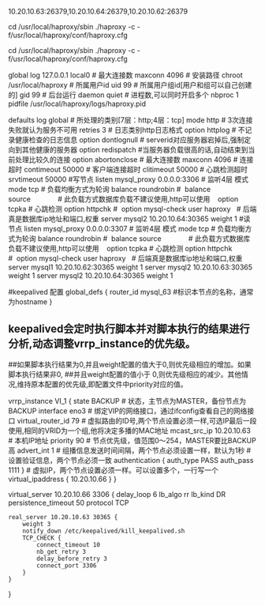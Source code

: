 10.20.10.63:26379,10.20.10.64:26379,10.20.10.62:26379


cd /usr/local/haproxy/sbin ./haproxy -c -f/usr/local/haproxy/conf/haproxy.cfg 


cd /usr/local/haproxy/sbin ./haproxy -c -f/usr/local/haproxy/conf/haproxy.cfg


global
    log 127.0.0.1 local0
    # 最大连接数
    maxconn 4096
    # 安装路径
    chroot /usr/local/haproxy
    # 所属用户id
    uid 99
    # 所属用户组id[用户和组可以自己创建的]
    gid 99
    # 后台运行
    daemon
    quiet
    # 进程数,可以同时开启多个
    nbproc 1
    pidfile /usr/local/haproxy/logs/haproxy.pid

defaults
    log global
    # 所处理的类别[7层：http;4层：tcp]
    mode http
    # 3次连接失败就认为服务不可用
    retries 3
    # 日志类别http日志格式
    option httplog
    # 不记录健康检查的日志信息
    option dontlognull
    # serverid对应服务器宕掉后,强制定向到其他健康的服务器
    option redispatch
    #当服务器负载很高的话,自动结束到当前处理比较久的连接
    option abortonclose
    # 最大连接数
    maxconn 4096
    # 连接超时
    contimeout 50000
    # 客户端连接超时
    clitimeout 50000
    # 心跳检测超时
    srvtimeout 50000
#写节点
listen mysql_proxy 0.0.0.0:3306
    # 监听4层 模式
    mode tcp
    # 负载均衡方式为轮询
    balance roundrobin
    #  balance source              # 此负载方式数据库负载不建议使用,http可以使用   
    option tcpka
    # 心跳检测
    option httpchk
    #  option mysql-check user haproxy  
    # 后端真是数据库ip地址和端口,权重
    server mysql2 10.20.10.64:30365 weight 1
#读节点
listen mysql_proxy 0.0.0.0:3307
    # 监听4层 模式
    mode tcp
    # 负载均衡方式为轮询
    balance roundrobin
    #  balance source              # 此负载方式数据库负载不建议使用,http可以使用   
    option tcpka
    # 心跳检测
    option httpchk
    #  option mysql-check user haproxy  
    # 后端真是数据库ip地址和端口,权重
    server mysql1 10.20.10.62:30365 weight 1
    server mysql2 10.20.10.63:30365 weight 1
    server mysql2 10.20.10.64:30365 weight 1




#keepalived  配置
global_defs {
   router_id mysql_63  #标识本节点的名称，通常为hostname
}

## keepalived会定时执行脚本并对脚本执行的结果进行分析,动态调整vrrp_instance的优先级。
##如果脚本执行结果为0,并且weight配置的值大于0,则优先级相应的增加。如果脚本执行结果非0,
##并且weight配置的值小于 0,则优先级相应的减少。其他情况,维持原本配置的优先级,即配置文件中priority对应的值。

vrrp_instance VI_1 {
    state BACKUP                  # 状态，主节点为MASTER，备份节点为BACKUP
    interface eno3              # 绑定VIP的网络接口，通过ifconfig查看自己的网络接口
    virtual_router_id 79          # 虚拟路由的ID号,两个节点设置必须一样,可选IP最后一段使用,相同的VRID为一个组,他将决定多播的MAC地址
    mcast_src_ip  10.20.10.63     # 本机IP地址
    priority 90                  # 节点优先级，值范围0～254，MASTER要比BACKUP高
    advert_int 1                  # 组播信息发送时间间隔，两个节点必须设置一样，默认为1秒
    # 设置验证信息，两个节点必须一致
    authentication {
        auth_type PASS
        auth_pass 1111
    }
    # 虚拟IP，两个节点设置必须一样。可以设置多个，一行写一个
    virtual_ipaddress {
        10.20.10.66
    }
}

virtual_server 10.20.10.66 3306 { 
    delay_loop 6 
    lb_algo rr 
    lb_kind DR 
    persistence_timeout 50 
    protocol TCP 
 
    real_server 10.20.10.63 30365 { 
        weight 3
        notify_down /etc/keepalived/kill_keepalived.sh
        TCP_CHECK { 
            connect_timeout 10 
            nb_get_retry 3 
            delay_before_retry 3 
            connect_port 3306 
        } 
    }
}